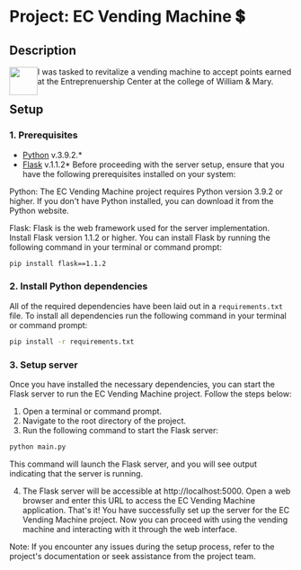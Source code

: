 # Project: EC Vending Machine 💲

## Description
<img style="float: left;" height="50px" src="https://user-images.githubusercontent.com/65508654/221481520-8f30ef59-9671-402d-b4d2-5ee2b4b41420.png">

I was tasked to revitalize a vending machine to accept points earned at the Entreprenuership Center at the college of William & Mary.

## Setup
### 1. Prerequisites
* [Python](https://www.python.org/downloads/) v.3.9.2.*
* [Flask](https://flask.palletsprojects.com/en/2.3.x/installation/#python-version) v.1.1.2*
Before proceeding with the server setup, ensure that you have the following prerequisites installed on your system:

Python: The EC Vending Machine project requires Python version 3.9.2 or higher. If you don't have Python installed, you can download it from the Python website.

Flask: Flask is the web framework used for the server implementation. Install Flask version 1.1.2 or higher. You can install Flask by running the following command in your terminal or command prompt:
```Bash
pip install flask==1.1.2
```

### 2. Install Python dependencies
All of the required dependencies have been laid out in a `requirements.txt` file. To install all dependencies run the following command in your terminal or command prompt:
```Bash
pip install -r requirements.txt
```

### 3. Setup server
Once you have installed the necessary dependencies, you can start the Flask server to run the EC Vending Machine project. Follow the steps below:

1. Open a terminal or command prompt.
2. Navigate to the root directory of the project.
3. Run the following command to start the Flask server:
```Bash
python main.py
```
This command will launch the Flask server, and you will see output indicating that the server is running.

4. The Flask server will be accessible at http://localhost:5000. Open a web browser and enter this URL to access the EC Vending Machine application.
That's it! You have successfully set up the server for the EC Vending Machine project. Now you can proceed with using the vending machine and interacting with it through the web interface.

Note: If you encounter any issues during the setup process, refer to the project's documentation or seek assistance from the project team.
